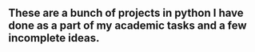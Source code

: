 ## These are a bunch of projects in python I have done as a part of my academic tasks and a few incomplete ideas. 
